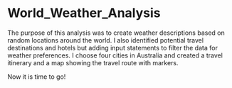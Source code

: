 # World_Weather_Analysis

The purpose of this analysis was to create weather descriptions based on random locations around the world. I also identified potential travel destinations and hotels but adding input statements to filter the data for weather preferences. I choose four cities in Australia and created a travel itinerary and a map showing the travel route with markers.

Now it is time to go! 
